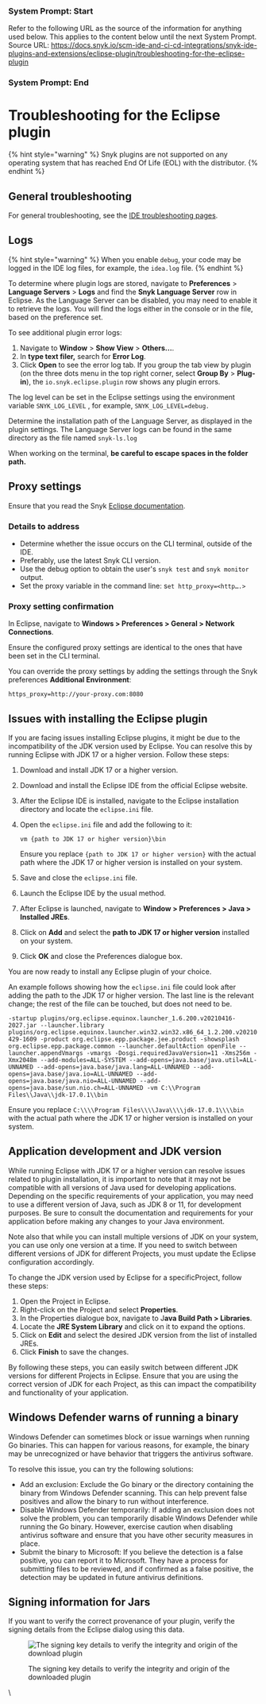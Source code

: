 ### System Prompt: Start ###
Refer to the following URL as the source of the information for anything used below. This applies to the content below until the next System Prompt.
Source URL: https://docs.snyk.io/scm-ide-and-ci-cd-integrations/snyk-ide-plugins-and-extensions/eclipse-plugin/troubleshooting-for-the-eclipse-plugin
### System Prompt: End ###

# Troubleshooting for the Eclipse plugin

{% hint style="warning" %}
Snyk plugins are not supported on any operating system that has reached End Of Life (EOL) with the distributor.&#x20;
{% endhint %}

## General troubleshooting

For general troubleshooting, see the [IDE troubleshooting pages](../troubleshooting-ides/).

## Logs

{% hint style="warning" %}
When you enable `debug`, your code may be logged in the IDE log files, for example, the `idea.log` file.
{% endhint %}

To determine where plugin logs are stored, navigate to **Preferences** > **Language Servers** > **Logs** and find the **Snyk Language Server** row in Eclipse. As the Language Server can be disabled, you may need to enable it to retrieve the logs. You will find the logs either in the console or in the file, based on the preference set.

To see additional plugin error logs:

1. Navigate to **Window** > **Show View** > **Others...**.
2. In **type text filer,** search for **Error Log**.
3. Click **Open** to see the error log tab. If you group the tab view by plugin (on the three dots menu in the top right corner, select **Group By** > **Plug-in**), the `io.snyk.eclipse.plugin` row shows any plugin errors.

The log level can be set in the Eclipse settings using the environment variable `SNYK_LOG_LEVEL` , for example, `SNYK_LOG_LEVEL=debug.`

Determine the installation path of the Language Server, as displayed in the plugin settings. The Language Server logs can be found in the same directory as the file named `snyk-ls.log`

When working on the terminal, **be careful to escape spaces in the folder path.**

## Proxy settings

Ensure that you read the Snyk [Eclipse documentation](./).

### &#x20;Details to address

* Determine whether the issue occurs on the CLI terminal, outside of the IDE.
* Preferably, use the latest Snyk CLI version.
* Use the debug option to obtain the user's `snyk test` and `snyk monitor` output.
* Set the proxy variable in the command line: s`et http_proxy=<http….>`

### &#x20;Proxy setting confirmation

In Eclipse, navigate to **Windows > Preferences > General > Network Connections**.

Ensure the configured proxy settings are identical to the ones that have been set in the CLI terminal.

You can override the proxy settings by adding the settings through the Snyk preferences **Additional Environment**:

`https_proxy=http://your-proxy.com:8080`

## Issues with installing the Eclipse plugin

If you are facing issues installing Eclipse plugins, it might be due to the incompatibility of the JDK version used by Eclipse. You can resolve this by running Eclipse with JDK 17 or a higher version. Follow these steps:

1. Download and install JDK 17 or a higher version.
2. Download and install the Eclipse IDE from the official Eclipse website.
3. After the Eclipse IDE is installed, navigate to the Eclipse installation directory and locate the `eclipse.ini` file.
4.  Open the `eclipse.ini` file and add the following to it:

    `vm {path to JDK 17 or higher version}\bin`

    Ensure you replace `{path to JDK 17 or higher version}` with the actual path where the JDK 17 or higher version is installed on your system.
5. Save and close the `eclipse.ini` file.
6. Launch the Eclipse IDE by the usual method.
7. After Eclipse is launched, navigate to **Window > Preferences > Java > Installed JREs**.
8. Click on **Add** and select the **path to JDK 17 or higher version** installed on your system.
9. Click **OK** and close the Preferences dialogue box.

You are now ready to install any Eclipse plugin of your choice.

An example follows showing how the `eclipse.ini` file could look after adding the path to the JDK 17 or higher version. The last line is the relevant change; the rest of the file can be touched, but does not need to be.

`-startup plugins/org.eclipse.equinox.launcher_1.6.200.v20210416-2027.jar --launcher.library plugins/org.eclipse.equinox.launcher.win32.win32.x86_64_1.2.200.v20210429-1609 -product org.eclipse.epp.package.jee.product -showsplash org.eclipse.epp.package.common --launcher.defaultAction openFile --launcher.appendVmargs -vmargs -Dosgi.requiredJavaVersion=11 -Xms256m -Xmx2048m --add-modules=ALL-SYSTEM --add-opens=java.base/java.util=ALL-UNNAMED --add-opens=java.base/java.lang=ALL-UNNAMED --add-opens=java.base/java.io=ALL-UNNAMED --add-opens=java.base/java.nio=ALL-UNNAMED --add-opens=java.base/sun.nio.ch=ALL-UNNAMED -vm C:\\Program Files\\Java\\jdk-17.0.1\\bin`

Ensure you replace `C:\\\\Program Files\\\\Java\\\\jdk-17.0.1\\\\bin` with the actual path where the JDK 17 or higher version is installed on your system.

## Application development and JDK version <a href="#application-development" id="application-development"></a>

While running Eclipse with JDK 17 or a higher version can resolve issues related to plugin installation, it is important to note that it may not be compatible with all versions of Java used for developing applications. Depending on the specific requirements of your application, you may need to use a different version of Java, such as JDK 8 or 11, for development purposes. Be sure to consult the documentation and requirements for your application before making any changes to your Java environment.

Note also that while you can install multiple versions of JDK on your system, you can use only one version at a time. If you need to switch between different versions of JDK for different Projects, you must update the Eclipse configuration accordingly.

To change the JDK version used by Eclipse for a specificProject, follow these steps:

1. Open the Project in Eclipse.
2. Right-click on the Project and select **Properties**.
3. In the Properties dialogue box, navigate to J**ava Build Path > Libraries**.
4. Locate the **JRE System Library** and click on it to expand the options.
5. Click on **Edit** and select the desired JDK version from the list of installed JREs.
6. Click **Finish** to save the changes.

By following these steps, you can easily switch between different JDK versions for different Projects in Eclipse. Ensure that you are using the correct version of JDK for each Project, as this can impact the compatibility and functionality of your application.

## Windows Defender warns of running a binary

Windows Defender can sometimes block or issue warnings when running Go binaries. This can happen for various reasons, for example, the binary may be unrecognized or have behavior that triggers the antivirus software.

To resolve this issue, you can try the following solutions:

* Add an exclusion: Exclude the Go binary or the directory containing the binary from Windows Defender scanning. This can help prevent false positives and allow the binary to run without interference.
* Disable Windows Defender temporarily: If adding an exclusion does not solve the problem, you can temporarily disable Windows Defender while running the Go binary. However, exercise caution when disabling antivirus software and ensure that you have other security measures in place.
* Submit the binary to Microsoft: If you believe the detection is a false positive, you can report it to Microsoft. They have a process for submitting files to be reviewed, and if confirmed as a false positive, the detection may be updated in future antivirus definitions.

## **Signing information for Jars**

If you want to verify the correct provenance of your plugin, verify the signing details from the Eclipse dialog using this data.

<figure><img src="../../../.gitbook/assets/image (134) (2) (1) (1) (1) (1) (1) (1) (1) (1).png" alt="The signing key details to verify the integrity and origin of the download plugin"><figcaption><p>The signing key details to verify the integrity and origin of the downloaded plugin</p></figcaption></figure>

\
